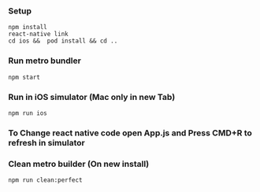 ### Setup

```
npm install
react-native link
cd ios &&  pod install && cd ..
```

### Run metro bundler
```
npm start
```

### Run in iOS simulator (Mac only in new Tab)

```
npm run ios
```

### To Change react native code open App.js and Press CMD+R to refresh in simulator


### Clean metro builder (On new install)
```
npm run clean:perfect
```



